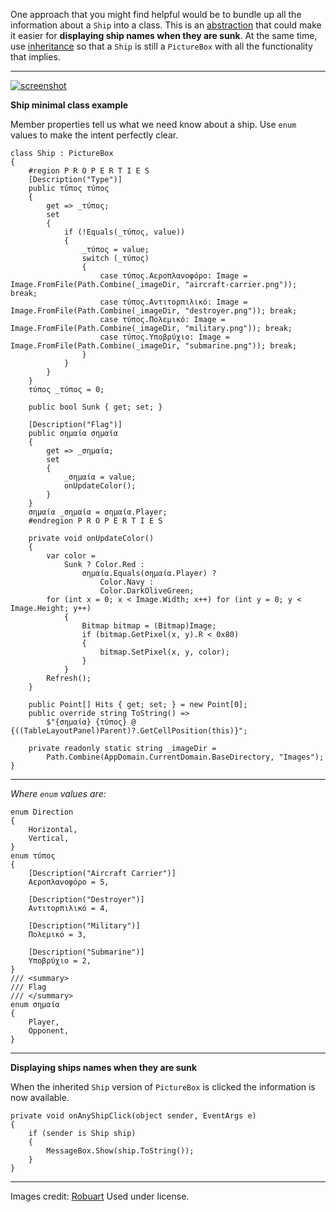 One approach that you might find helpful would be to bundle up all the information about a `Ship` into a class. This is an [abstraction](https://learn.microsoft.com/en-us/dotnet/csharp/fundamentals/tutorials/oop) that could make it easier for **displaying ship names when they are sunk**. At the same time, use [inheritance](https://learn.microsoft.com/en-us/dotnet/csharp/fundamentals/tutorials/oop) so that a `Ship` is still a `PictureBox` with all the functionality that implies.
***

[![screenshot][1]][1]

**Ship minimal class example**

Member properties tell us what we need know about a ship. Use `enum` values to make the intent perfectly clear. 

    class Ship : PictureBox
    {
        #region P R O P E R T I E S
        [Description("Type")]
        public τύπος τύπος
        {
            get => _τύπος;
            set
            {
                if (!Equals(_τύπος, value))
                {
                    _τύπος = value;
                    switch (_τύπος)
                    {
                        case τύπος.Αεροπλανοφόρο: Image = Image.FromFile(Path.Combine(_imageDir, "aircraft-carrier.png")); break;
                        case τύπος.Αντιτορπιλικό: Image = Image.FromFile(Path.Combine(_imageDir, "destroyer.png")); break;
                        case τύπος.Πολεμικό: Image = Image.FromFile(Path.Combine(_imageDir, "military.png")); break;
                        case τύπος.Υποβρύχιο: Image = Image.FromFile(Path.Combine(_imageDir, "submarine.png")); break;
                    }
                }
            }
        }
        τύπος _τύπος = 0;

        public bool Sunk { get; set; }

        [Description("Flag")]
        public σημαία σημαία
        {
            get => _σημαία;
            set
            {
                _σημαία = value;
                onUpdateColor();
            }
        }
        σημαία _σημαία = σημαία.Player;
        #endregion P R O P E R T I E S

        private void onUpdateColor()
        {
            var color =
                Sunk ? Color.Red :
                    σημαία.Equals(σημαία.Player) ?
                        Color.Navy :
                        Color.DarkOliveGreen;
            for (int x = 0; x < Image.Width; x++) for (int y = 0; y < Image.Height; y++)
                {
                    Bitmap bitmap = (Bitmap)Image;
                    if (bitmap.GetPixel(x, y).R < 0x80)
                    {
                        bitmap.SetPixel(x, y, color);
                    }
                }
            Refresh();
        }

        public Point[] Hits { get; set; } = new Point[0];
        public override string ToString() =>
            $"{σημαία} {τύπος} @ {((TableLayoutPanel)Parent)?.GetCellPosition(this)}";

        private readonly static string _imageDir =
            Path.Combine(AppDomain.CurrentDomain.BaseDirectory, "Images");
    }

***
_Where `enum` values are:_

    enum Direction
    {
        Horizontal,
        Vertical,
    }
    enum τύπος
    {
        [Description("Aircraft Carrier")]
        Αεροπλανοφόρο = 5,

        [Description("Destroyer")]
        Αντιτορπιλικό = 4,

        [Description("Military")]
        Πολεμικό = 3,

        [Description("Submarine")]
        Υποβρύχιο = 2,
    }
    /// <summary>
    /// Flag
    /// </summary>
    enum σημαία
    {
        Player,
        Opponent,
    }

 ***
 **Displaying ships names when they are sunk** 

When the inherited `Ship` version of `PictureBox` is clicked the information is now available.

    private void onAnyShipClick(object sender, EventArgs e)
    {
        if (sender is Ship ship)
        {
            MessageBox.Show(ship.ToString());
        }
    }

***
Images credit: [Robuart](https://www.istockphoto.com/portfolio/robuart)
Used under license.


  [1]: https://i.stack.imgur.com/ilu8G.png